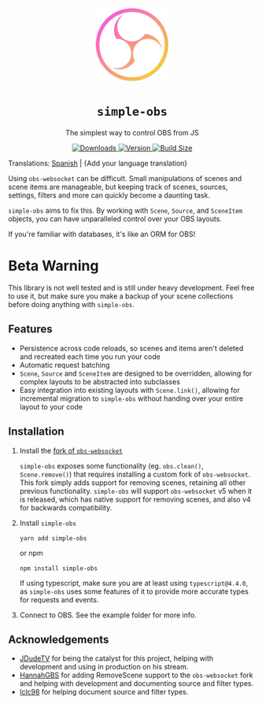 <p align="center">
<img src="website/static/img/logo.png" alt="simple-obs logo" height="150"/>
</p>

<h1 align="center"><code>simple-obs</code></h1>
<p align="center">The simplest way to control OBS from JS</p>

<p align="center">
<a href="https://www.npmjs.com/package/simple-obs">
   <img src="https://img.shields.io/npm/dt/simple-obs.svg?style=flat&colorA=000000&colorB=000000" alt="Downloads">
</a>
<a href="https://www.npmjs.com/package/simple-obs">
   <img src="https://img.shields.io/npm/v/simple-obs.svg?style=flat&colorA=000000&colorB=000000" alt="Version">
</a>
<a href="https://bundlephobia.com/result?p=simple-obs">
   <img src="https://img.shields.io/bundlephobia/min/simple-obs?label=bundle%20size&style=flat&colorA=000000&colorB=000000" alt="Build Size">
</a>
</p>

Translations: [Spanish](translations/README_es.md) | {Add your language translation}

Using `obs-websocket` can be difficult. Small manipulations of scenes and scene items are manageable, but keeping track of scenes, sources, settings, filters and more can quickly become a daunting task.

`simple-obs` aims to fix this. By working with `Scene`, `Source`, and `SceneItem` objects, you can have unparalleled control over your OBS layouts.

If you're familiar with databases, it's like an ORM for OBS!

# Beta Warning

This library is not well tested and is still under heavy development. Feel free to use it, but make sure you make a backup of your scene collections before doing anything with `simple-obs`.

## Features

- Persistence across code reloads, so scenes and items aren't deleted and recreated each time you run your code
- Automatic request batching
- `Scene`, `Source` and `SceneItem` are designed to be overridden, allowing for complex layouts to be abstracted into subclasses
- Easy integration into existing layouts with `Scene.link()`, allowing for incremental migration to `simple-obs` without handing over your entire layout to your code

## Installation

1. Install the [fork of `obs-websocket`](https://github.com/MemedowsTeam/obs-websocket/releases)

   `simple-obs` exposes some functionality (eg. `obs.clean()`, `Scene.remove()`) that requires installing a custom fork of `obs-websocket`. This fork simply adds support for removing scenes, retaining all other previous functionality. `simple-obs` will support `obs-websocket` v5 when it is released, which has native support for removing scenes, and also v4 for backwards compatibility.

2. Install `simple-obs`

   ```
   yarn add simple-obs
   ```

   or npm

   ```
   npm install simple-obs
   ```

   If using typescript, make sure you are at least using `typescript@4.4.0`, as `simple-obs` uses some features of it to provide more accurate types for requests and events.

3. Connect to OBS. See the example folder for more info.

## Acknowledgements

- [JDudeTV](https://twitch.tv/jdudetv) for being the catalyst for this project, helping with development and using in production on his stream.
- [HannahGBS](https://twitter.com/hannah_gbs) for adding RemoveScene support to the `obs-websocket` fork and helping with development and documenting source and filter types.
- [lclc98](https://github.com/lclc98) for helping document source and filter types.

